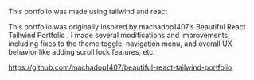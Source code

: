 This portfolio was made using tailwind and react

This portfolio was originally inspired by machadop1407’s Beautiful React Tailwind Portfolio
.
I made several modifications and improvements, including fixes to the theme toggle, navigation menu, and overall UX behavior like adding scroll lock features, etc.

https://github.com/machadop1407/beautiful-react-tailwind-portfolio